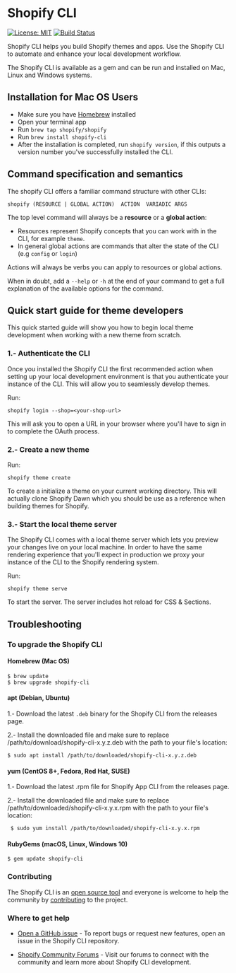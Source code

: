 # Shopify CLI

[![License: MIT](https://img.shields.io/badge/License-MIT-green.svg)](LICENSE.md)
[![Build Status](https://github.com/Shopify/shopify-cli/workflows/CI/badge.svg)](https://github.com/Shopify/shopify-cli/actions)


Shopify CLI helps you build Shopify themes and apps. Use the Shopify CLI to automate and enhance your local development workflow.

The Shopify CLI is available as a gem and can be run and installed on Mac, Linux and Windows systems. 

## Installation for Mac OS Users

- Make sure you have [Homebrew](https://brew.sh/) installed
- Open your terminal app
- Run `brew tap shopify/shopify`
- Run `brew install shopify-cli`
- After the installation is completed, run `shopify version`, if this outputs a version number you've successfully installed the CLI.

## Command specification and semantics

The shopify CLI offers a familiar command structure with other CLIs:

`shopify (RESOURCE | GLOBAL ACTION)  ACTION  VARIADIC ARGS`

The top level command will always be a **resource** or a **global action**:

- Resources represent Shopify concepts that you can work with in the CLI, for example `theme`.
- In general global actions are commands that alter the state of the CLI (e.g `config` or `login`)

Actions will always be verbs you can apply to resources or global actions.

When in doubt, add a `--help` or `-h` at the end of your command to get a full explanation of the available options for the command.

## Quick start guide for theme developers

This quick started guide will show you how to begin local theme development when working with a new theme from scratch.

### 1.- Authenticate the CLI

Once you installed the Shopify CLI the first recommended action when setting up your local development environment is that you authenticate your instance of the CLI. This will allow you to seamlessly develop themes.

Run:

`shopify login --shop=<your-shop-url>`

This will ask you to open a URL in your browser where you'll have to sign in to complete the OAuth process.

### 2.- Create a new theme

Run:

`shopify theme create`

To create a initialize a theme on your current working directory. This will actually clone Shopify Dawn which you should be use as a reference when building themes for Shopify.

### 3.- Start the local theme server

The Shopify CLI comes with a local theme server which lets you preview your changes live on your local machine. In order to have the same rendering experience that you'll expect in production we proxy your instance of the CLI to the Shopify rendering system.

Run:

`shopify theme serve`

To start the server. The server includes hot reload for CSS & Sections.

## Troubleshooting

### To upgrade the Shopify CLI

#### Homebrew (Mac OS)

```shell
$ brew update
$ brew upgrade shopify-cli
```

#### apt (Debian, Ubuntu)

1.- Download the latest `.deb` binary for the Shopify CLI from the releases page.

2.- Install the downloaded file and make sure to replace /path/to/download/shopify-cli-x.y.z.deb with the path to your file's location:

```shell
$ sudo apt install /path/to/downloaded/shopify-cli-x.y.z.deb
```

#### yum (CentOS 8+, Fedora, Red Hat, SUSE)

1.- Download the latest .rpm file for Shopify App CLI from the releases page.

2.- Install the downloaded file and make sure to replace /path/to/downloaded/shopify-cli-x.y.x.rpm with the path to your file's location:

```shell
 $ sudo yum install /path/to/downloaded/shopify-cli-x.y.x.rpm
```

#### RubyGems (macOS, Linux, Windows 10)

```shell
$ gem update shopify-cli
```

### Contributing

The Shopify CLI is an [open source tool](https://github.com/Shopify/shopify-cli/blob/master/.github/LICENSE.md) and everyone is welcome to help the community by [contributing](https://github.com/Shopify/shopify-cli/blob/master/.github/CONTRIBUTING.md) to the project.

### Where to get help

- [Open a GitHub issue](https://github.com/Shopify/shopify-cli/issues) - To report bugs or request new features, open an issue in the Shopify CLI repository.

- [Shopify Community Forums](https://community.shopify.com/) - Visit our forums to connect with the community and learn more about Shopify CLI development.